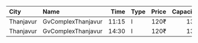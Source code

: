 | City      | Name               |  Time | Type | Price | Capacity | Booked |
| :-------- | :----------------- | ----: | :--- | ----: | -------: | -----: |
| Thanjavur | GvComplexThanjavur | 11:15 | I    |  120₹ |      138 |     75 |
| Thanjavur | GvComplexThanjavur | 14:30 | I    |  120₹ |      138 |     75 |
